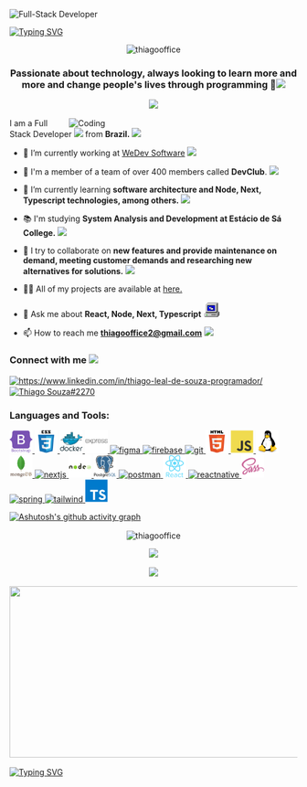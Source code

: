 ![Full-Stack Developer](https://user-images.githubusercontent.com/84478212/165183273-4dbd8ba9-9170-45c4-a2ea-abe2ebcc255f.gif)

[![Typing SVG](https://readme-typing-svg.herokuapp.com/?lines=Hi👋,+Welcome!😊;I'm+Thiago😊;And+I'm+full-stack+developer💻&duration=9000&background=FFFFFF00&size=40&width=1000&center=true&vCenter=true&height=70&color=24292F&font=Roboto)](https://git.io/typing-svg)

<p align="center"> <img src="https://komarev.com/ghpvc/?username=thiagooffice&label=Profile%20views&color=0e75b6&style=flat" alt="thiagooffice" /> </p>

<h3 align="center">Passionate about technology, always looking to learn more and more and change people's lives through programming 🧡<img width="25" src="https://github.com/TheDudeThatCode/TheDudeThatCode/blob/master/Assets/Rocket.gif?raw=true" /></h3>

<p align="center">
  <img src="https://github-profile-trophy.vercel.app/?username=thiagooffice&theme=dracula" />
</p>

<img align="right" alt="Coding" width="400" src="https://cdn-images-1.medium.com/fit/t/1600/480/1*zVnWJtyGOX_kUIDm6ccCfQ.gif"/>

I am a Full Stack Developer <img width="50" src="https://user-images.githubusercontent.com/84478212/165867697-0fd218c1-6b7e-465e-92e3-832d94c5429d.gif" />  from **Brazil.** <img width="30" src="https://github.com/TheDudeThatCode/TheDudeThatCode/blob/master/Assets/Earth.gif?raw=true" />


- 🔭 I’m currently working at [WeDev Software](https://wedev.software/) <img width="40" src="https://github.com/TheDudeThatCode/TheDudeThatCode/blob/master/Assets/Developer.gif?raw=true" />

- 🤝 I'm a member of a team of over 400 members called **DevClub**. <img width="50" src="https://user-images.githubusercontent.com/84478212/167321355-7dea1f56-ebe1-4d45-9e86-6c6327935e62.png" />

- 🌱 I’m currently learning **software architecture and Node, Next, Typescript technologies, among others.** <img width="40" src="https://github.com/TheDudeThatCode/TheDudeThatCode/blob/master/Assets/Designer.gif?raw=true" />

- 📚 I'm studying **System Analysis and Development at Estácio de Sá College.** <img width="36" src="https://camo.githubusercontent.com/2afb70f3e02b0982737ba5b242f200a68d8d26e00597267914279eda82b15409/68747470733a2f2f6d656469612e67697068792e636f6d2f6d656469612f4f624e547738557a7779364b512f67697068792e676966" />

- 👯 I try to collaborate on **new features and provide maintenance on demand, meeting customer demands and researching new alternatives for solutions.** <img width="80" src="https://user-images.githubusercontent.com/84478212/167321639-e4b8c3d1-b9b4-4ffa-8afa-108b3994441a.png" />

- 👨‍💻 All of my projects are available at <a target="_blank" href="https://porthiago.netlify.app/">here.</a>

- 💬 Ask me about **React, Node, Next, Typescript**  <img width="30" src="https://github.com/TheDudeThatCode/TheDudeThatCode/blob/master/Assets/PC.gif?raw=true" />

- 📫 How to reach me **thiagooffice2@gmail.com**  <img width="20" src="https://raw.githubusercontent.com/TheDudeThatCode/TheDudeThatCode/db8f1cbd38ac0ae2a08f36f961096dbd59a02393/Assets/Gmail.svg" />

<h3 align="left">Connect with me <img width="70" src="https://github.com/TheDudeThatCode/TheDudeThatCode/blob/master/Assets/Handshake.gif?raw=true" /></h3>
<p align="left">
<a href="https://www.linkedin.com/in/thiago-leal-de-souza-programador/" target="_blank"><img target="_blank" align="center" src="https://raw.githubusercontent.com/rahuldkjain/github-profile-readme-generator/master/src/images/icons/Social/linked-in-alt.svg" alt="https://www.linkedin.com/in/thiago-leal-de-souza-programador/" height="30" width="40" /></a>
<a href="https://discord.gg/Thiago Souza#2270" target="blank"><img align="center" src="https://raw.githubusercontent.com/rahuldkjain/github-profile-readme-generator/master/src/images/icons/Social/discord.svg" alt="Thiago Souza#2270" height="30" width="40" /></a>
</p>

<h3 align="left">Languages and Tools:</h3>
<p align="left"> <a href="https://getbootstrap.com" target="_blank" rel="noreferrer"> <img src="https://raw.githubusercontent.com/devicons/devicon/master/icons/bootstrap/bootstrap-plain-wordmark.svg" alt="bootstrap" width="40" height="40"/> </a> <a href="https://www.w3schools.com/css/" target="_blank" rel="noreferrer"> <img src="https://raw.githubusercontent.com/devicons/devicon/master/icons/css3/css3-original-wordmark.svg" alt="css3" width="40" height="40"/> </a> <a href="https://www.docker.com/" target="_blank" rel="noreferrer"> <img src="https://raw.githubusercontent.com/devicons/devicon/master/icons/docker/docker-original-wordmark.svg" alt="docker" width="40" height="40"/> </a> <a href="https://expressjs.com" target="_blank" rel="noreferrer"> <img src="https://raw.githubusercontent.com/devicons/devicon/master/icons/express/express-original-wordmark.svg" alt="express" width="40" height="40"/> </a> <a href="https://www.figma.com/" target="_blank" rel="noreferrer"> <img src="https://www.vectorlogo.zone/logos/figma/figma-icon.svg" alt="figma" width="40" height="40"/> </a> <a href="https://firebase.google.com/" target="_blank" rel="noreferrer"> <img src="https://www.vectorlogo.zone/logos/firebase/firebase-icon.svg" alt="firebase" width="40" height="40"/> </a> <a href="https://git-scm.com/" target="_blank" rel="noreferrer"> <img src="https://www.vectorlogo.zone/logos/git-scm/git-scm-icon.svg" alt="git" width="40" height="40"/> </a> <a href="https://www.w3.org/html/" target="_blank" rel="noreferrer"> <img src="https://raw.githubusercontent.com/devicons/devicon/master/icons/html5/html5-original-wordmark.svg" alt="html5" width="40" height="40"/> </a> <a href="https://developer.mozilla.org/en-US/docs/Web/JavaScript" target="_blank" rel="noreferrer"> <img src="https://raw.githubusercontent.com/devicons/devicon/master/icons/javascript/javascript-original.svg" alt="javascript" width="40" height="40"/> </a> <a href="https://www.linux.org/" target="_blank" rel="noreferrer"> <img src="https://raw.githubusercontent.com/devicons/devicon/master/icons/linux/linux-original.svg" alt="linux" width="40" height="40"/> </a> <a href="https://www.mongodb.com/" target="_blank" rel="noreferrer"> <img src="https://raw.githubusercontent.com/devicons/devicon/master/icons/mongodb/mongodb-original-wordmark.svg" alt="mongodb" width="40" height="40"/> </a> <a href="https://nextjs.org/" target="_blank" rel="noreferrer"> <img src="https://cdn.worldvectorlogo.com/logos/nextjs-2.svg" alt="nextjs" width="40" height="40"/> </a> <a href="https://nodejs.org" target="_blank" rel="noreferrer"> <img src="https://raw.githubusercontent.com/devicons/devicon/master/icons/nodejs/nodejs-original-wordmark.svg" alt="nodejs" width="40" height="40"/> </a> <a href="https://www.postgresql.org" target="_blank" rel="noreferrer"> <img src="https://raw.githubusercontent.com/devicons/devicon/master/icons/postgresql/postgresql-original-wordmark.svg" alt="postgresql" width="40" height="40"/> </a> <a href="https://postman.com" target="_blank" rel="noreferrer"> <img src="https://www.vectorlogo.zone/logos/getpostman/getpostman-icon.svg" alt="postman" width="40" height="40"/> </a> <a href="https://reactjs.org/" target="_blank" rel="noreferrer"> <img src="https://raw.githubusercontent.com/devicons/devicon/master/icons/react/react-original-wordmark.svg" alt="react" width="40" height="40"/> </a> <a href="https://reactnative.dev/" target="_blank" rel="noreferrer"> <img src="https://reactnative.dev/img/header_logo.svg" alt="reactnative" width="40" height="40"/> </a> <a href="https://sass-lang.com" target="_blank" rel="noreferrer"> <img src="https://raw.githubusercontent.com/devicons/devicon/master/icons/sass/sass-original.svg" alt="sass" width="40" height="40"/> </a> <a href="https://spring.io/" target="_blank" rel="noreferrer"> <img src="https://www.vectorlogo.zone/logos/springio/springio-icon.svg" alt="spring" width="40" height="40"/> </a> <a href="https://tailwindcss.com/" target="_blank" rel="noreferrer"> <img src="https://www.vectorlogo.zone/logos/tailwindcss/tailwindcss-icon.svg" alt="tailwind" width="40" height="40"/> </a> <a href="https://www.typescriptlang.org/" target="_blank" rel="noreferrer"> <img src="https://raw.githubusercontent.com/devicons/devicon/master/icons/typescript/typescript-original.svg" alt="typescript" width="40" height="40"/> </a> </p>

[![Ashutosh's github activity graph](https://activity-graph.herokuapp.com/graph?username=thiagooffice&theme=react-dark)](https://github.com/ashutosh00710/github-readme-activity-graph)

<p align="center"><img align="center" src="https://github-readme-streak-stats.herokuapp.com/?user=thiagooffice&theme=chartreuse-dark" alt="thiagooffice" /></p>

<p align='center'>
 <img src='https://github-readme-stats.vercel.app/api/top-langs/?username=thiagooffice&layout=compact&theme=aura' />
</p>

<p align='center'>
 <img src='https://github-readme-stats.vercel.app/api?username=thiagooffice&show_icons=true&theme=aura' />
</p>

<div align="center">
  <img src="https://media.giphy.com/media/dWesBcTLavkZuG35MI/giphy.gif" width="600" height="300"/>
</div>

[![Typing SVG](https://readme-typing-svg.herokuapp.com/?lines=Thanks+for+visiting😊&duration=9000&background=FFFFFF00&size=40&width=1000&center=true&vCenter=true&height=70&color=003140&font=Roboto)](https://git.io/typing-svg)

